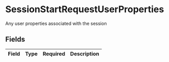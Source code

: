# SessionStartRequestUserProperties

Any user properties associated with the session


## Fields

| Field       | Type        | Required    | Description |
| ----------- | ----------- | ----------- | ----------- |
